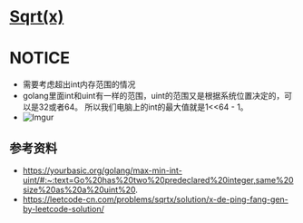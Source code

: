 # [Sqrt(x)](https://leetcode.com/problems/sqrtx/)

# NOTICE
 - 需要考虑超出int内存范围的情况
 - golang里面int和uint有一样的范围，uint的范围又是根据系统位置决定的，可以是32或者64。
 所以我们电脑上的int的最大值就是1<<64 - 1。
 - ![Imgur](https://imgur.com/TEPN9x2)
 
## 参考资料
 - https://yourbasic.org/golang/max-min-int-uint/#:~:text=Go%20has%20two%20predeclared%20integer,same%20size%20as%20a%20uint%20.
 - https://leetcode-cn.com/problems/sqrtx/solution/x-de-ping-fang-gen-by-leetcode-solution/